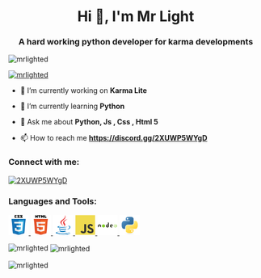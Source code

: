 <h1 align="center">Hi 👋, I'm Mr Light</h1>
<h3 align="center">A hard working python developer for karma developments</h3>

<p align="left"> <img src="https://komarev.com/ghpvc/?username=mrlighted&label=Profile%20views&color=0e75b6&style=flat" alt="mrlighted" /> </p>

<p align="left"> <a href="https://github.com/ryo-ma/github-profile-trophy"><img src="https://github-profile-trophy.vercel.app/?username=mrlighted" alt="mrlighted" /></a> </p>

- 🔭 I’m currently working on **Karma Lite**

- 🌱 I’m currently learning **Python**

- 💬 Ask me about **Python, Js , Css , Html 5**

- 📫 How to reach me **https://discord.gg/2XUWP5WYgD**

<h3 align="left">Connect with me:</h3>
<p align="left">
<a href="https://discord.gg/2XUWP5WYgD" target="blank"><img align="center" src="https://raw.githubusercontent.com/rahuldkjain/github-profile-readme-generator/master/src/images/icons/Social/discord.svg" alt="2XUWP5WYgD" height="30" width="40" /></a>
</p>

<h3 align="left">Languages and Tools:</h3>
<p align="left"> <a href="https://www.w3schools.com/css/" target="_blank" rel="noreferrer"> <img src="https://raw.githubusercontent.com/devicons/devicon/master/icons/css3/css3-original-wordmark.svg" alt="css3" width="40" height="40"/> </a> <a href="https://www.w3.org/html/" target="_blank" rel="noreferrer"> <img src="https://raw.githubusercontent.com/devicons/devicon/master/icons/html5/html5-original-wordmark.svg" alt="html5" width="40" height="40"/> </a> <a href="https://www.java.com" target="_blank" rel="noreferrer"> <img src="https://raw.githubusercontent.com/devicons/devicon/master/icons/java/java-original.svg" alt="java" width="40" height="40"/> </a> <a href="https://developer.mozilla.org/en-US/docs/Web/JavaScript" target="_blank" rel="noreferrer"> <img src="https://raw.githubusercontent.com/devicons/devicon/master/icons/javascript/javascript-original.svg" alt="javascript" width="40" height="40"/> </a> <a href="https://nodejs.org" target="_blank" rel="noreferrer"> <img src="https://raw.githubusercontent.com/devicons/devicon/master/icons/nodejs/nodejs-original-wordmark.svg" alt="nodejs" width="40" height="40"/> </a> <a href="https://www.python.org" target="_blank" rel="noreferrer"> <img src="https://raw.githubusercontent.com/devicons/devicon/master/icons/python/python-original.svg" alt="python" width="40" height="40"/> </a> </p>

<p><img align="left" src="https://github-readme-stats.vercel.app/api/top-langs?username=mrlighted&show_icons=true&locale=en&layout=compact" alt="mrlighted" /></p>

<p>&nbsp;<img align="center" src="https://github-readme-stats.vercel.app/api?username=mrlighted&show_icons=true&locale=en" alt="mrlighted" /></p>

<p><img align="center" src="https://github-readme-streak-stats.herokuapp.com/?user=mrlighted&" alt="mrlighted" /></p>
